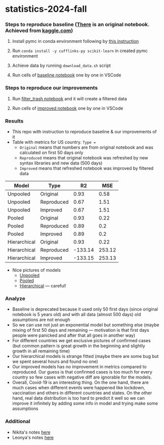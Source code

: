 # statistics-2024-fall

### Steps to reproduce baseline ([There](baseline_original.ipynb) is an original notebook. Achieved from [kaggle.com](https://www.kaggle.com/code/hotessy/capri-exponential-model-using-pymc3))

1. Install pymc in conda environment following by [this instruction](https://www.pymc.io/projects/docs/en/stable/installation.html)

2. Run `conda install -y cufflinks-py scikit-learn` in created pymc environment

3. Achieve data by running `download_data.sh` script

4. Run cells of [baseline notebook](baseline_reproduced.ipynb) one by one in VSCode

### Steps to reproduce our improvements

1. Run [filter_trash notebook](filter_trash.ipynb) and it will create a filtered data

2. Run cells of [improved notebook](baseline_improved.ipynb) one by one in VSCode

### Results

- This repo with instruction to reproduce baseline & our improvements of it
- Table with metrics for US country. `Type = `
  - `Original` means that numbers are from original notebook and was calculated on first 50 days only
  - `Reproduced` means that original notebook was refreshed by new syntax libraries and new data (500 days)
  - `Improved` means that refreshed notebook was improved by filtered data 

| Model        | Type | R2   | MSE  |
| -------------  | ------------- | ------------- | ------------- |
| Unpooled     | Original   | 0.93    | 0.58   | 
| Unpooled     | Reproduced  | 0.67    | 1.51   | 
| Unpooled     | Improved  | 0.67    | 1.51   | 
| Pooled       | Original   | 0.93    | 0.22   |
| Pooled       | Reproduced  | 0.89    | 0.2    |
| Pooled       | Improved | 0.89 | 0.2 |
| Hierarchical | Original   | 0.93    | 0.22   |
| Hierarchical | Reproduced  | -133.14 | 253.12 |
| Hierarchical | Improved  | -133.15 | 253.13 |

- Nice pictures of models
  - [Unpooled](unpooled_model.png.png)
  - [Pooled](pooled_model.png.png)
  - [Hierarchical](hierarchical_model.png.png) — careful!

### Analyze

- Baseline is deprecated because it used only 50 first days (since original notebook is 5 years old) and with all data (almost 500 days) old assumptions are not enough
- So we can use not just an exponential model but something else (maybe mixing of first 50 days and remaining — motivation is that first days people were panicked and after that all goes in another way)
- For different countries we get exclusive pictures of confirmed cases (but common pattern is great growth in the beginning and slightly growth in all remaining time)
- Our hierarchical models is strange fitted (maybe there are some bug but we spent several hours and found no one)
- Our improved models has no improvement in metrics compared to reproduced. Our guess is that confirmed cases is too much for every country so few cases with negative diff are ignorable for the models.
- Overall, Covid-19 is an interesting thing. On the one hand, there are much cases when different events were happened like lockdown, vaccination and others in different countries and states. On the other hand, real data distribution is too hard to predict it well so we can improve it infinitely by adding some info in model and trying make some assumptions

### Additional

- Nikita's notes [here](Nikita's-notes.md)
- Leonya's notes [here](leonya_notes.md)
